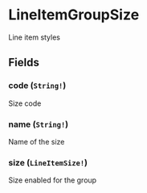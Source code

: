 # LineItemGroupSize

Line item styles

## Fields

### code (`String!`)
Size code

### name (`String!`)
Name of the size

### size (`LineItemSize!`)
Size enabled for the group

